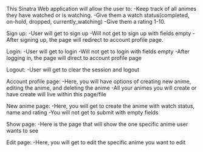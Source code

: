 This Sinatra Web application will allow the user to:
-Keep track of all animes they have watched or is watching.
-Give them a watch status(completed, on-hold, dropped, currently_watching)
-Give them a rating 1-10.

Sign up:
-User will get to sign up 
-Will not get to sign up with fields empty 
-After signing up, the page will redirect to account profile page. 

Login:
-User will get to login
-Will not get to login with fields empty
-After logging in, the page will direct to account profile page

Logout:
-User will get to clear the session and logout

Account profile page:
-Here, you will have options of creating new anime, editing the anime, and deleting the anime
-All your animes you will create or have create will live within this page/file

New anime page:
-Here, you will get to create the anime with watch status, name and rating
-You will not get to submit with empty fields

Show page:
-Here is the page that will show the one specific anime user wants to see

Edit page:
-Here, you will get to edit the specific anime you want to edit

